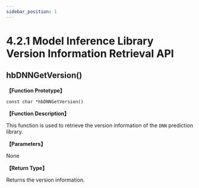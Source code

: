 ```yaml
---
sidebar_position: 1
---
```

# 4.2.1 Model Inference Library Version Information Retrieval API

## hbDNNGetVersion()

**【Function Prototype】**  

``const char *hbDNNGetVersion()``

**【Function Description】**  

This function is used to retrieve the version information of the `DNN` prediction library.

**【Parameters】**

None

**【Return Type】**  

Returns the version information.